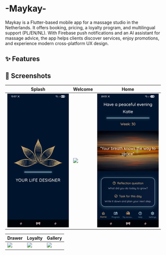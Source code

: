 # -Maykay-
Maykay is a Flutter-based mobile app for a massage studio in the Netherlands. It offers booking, pricing, a loyalty program, and multilingual support (PL/EN/NL). With Firebase push notifications and an AI assistant for massage advice, the app helps clients discover services, enjoy promotions, and experience modern cross-platform UX design.

## ✨ Features


## 📱 Screenshots

| Splash | Welcome | Home |
|--------|---------|------|
| <img src="docs/splash.jpg" width="200"/> | <img src="docs/welcome.jpg" width="200"/> | <img src="docs/home.jpg" width="200"/> |

| Drawer | Loyalty | Gallery |
|--------|---------|---------|
| <img src="docs/drawer.jpg" width="200"/> | <img src="docs/loyalty.jpg" width="200"/> | <img src="docs/Galery.jpg" width="200"/> |
